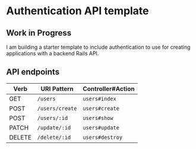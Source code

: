 # Authentication API template

## Work in Progress

I am building a starter template to include authentication to use for creating applications with a backend Rails API.

## API endpoints

| Verb   | URI Pattern         | Controller#Action |
|--------|---------------------|------------------ |
| GET    | `/users`            | `users#index`     |
| POST   | `/users/create`     | `users#create`    |
| POST   | `/users/:id`        | `users#show`      |
| PATCH  | `/update/:id`       | `users#update`    |
| DELETE | `/delete/:id`       | `users#destroy`   |
